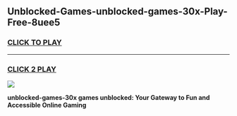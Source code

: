 
## Unblocked-Games-unblocked-games-30x-Play-Free-8uee5
<h3>
<a href="https://premium76.site?title=unblocked-games-30x&ref=18A1">CLICK TO PLAY</a></h3>
<hr>

<h3>
<a href="https://premium76.site?title=unblocked-games-30x&ref=18A1">CLICK 2 PLAY</a>
  
</h3>

<a href="https://premium76.site?title=unblocked-games-30x&ref=18A1"><img src="https://clearcache.store/games.png"></a>


**unblocked-games-30x games unblocked: Your Gateway to Fun and Accessible Online Gaming**
